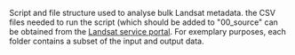 Script and file structure used to analyse bulk Landsat metadata. the CSV files needed to run the script (which should be added to "00_source" can be obtained from the <a href="https://www.usgs.gov/landsat-missions/bulk-metadata-service">Landsat service portal</a>. For exemplary purposes, each folder contains a subset of the input and output data.
